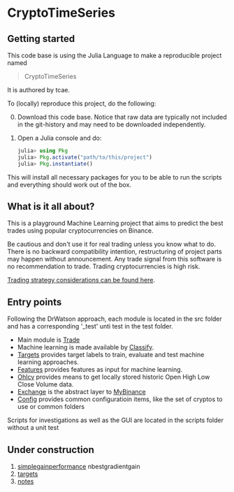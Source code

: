 # CryptoTimeSeries

## Getting started

<!-- This code base is using the Julia Language and [DrWatson](https://juliadynamics.github.io/DrWatson.jl/stable/) -->
This code base is using the Julia Language to make a reproducible project named
> CryptoTimeSeries

It is authored by tcae.

To (locally) reproduce this project, do the following:

0. Download this code base. Notice that raw data are typically not included in the
   git-history and may need to be downloaded independently.
1. Open a Julia console and do:

   ```julia
   julia> using Pkg
   julia> Pkg.activate("path/to/this/project")
   julia> Pkg.instantiate()
   ```

This will install all necessary packages for you to be able to run the scripts and
everything should work out of the box.

## What is it all about?

This is a playground Machine Learning project that aims to predict the best trades using popular cryptocurrencies on Binance.

Be cautious and don't use it for real trading unless you know what to do. There is no backward compatibility intention, restructuring of project parts may happen without announcement. Any trade signal from this software is no recommendation to trade. Trading cryptocurrencies is high risk.

[Trading strategy considerations can be found here](strategies.md).

## Entry points

Following the DrWatson approach, each module is located in the src folder and has a corresponding '_test' unti test in the test folder.

- Main module is [Trade](src/trade.jl)
- Machine learning is made available by [Classify](src/classify.jl).
- [Targets](src/targets.jl) provides target labels to train, evaluate and test machine learning approaches.
- [Features](src/features.jl) provides features as input for machine learning.
- [Ohlcv](src/ohlcv.jl) provides means to get locally stored historic Open High Low Close Volume data.
- [Exchange](src/exchange.jl) is the abstract layer to [MyBinance](src/Binance.jl)
- [Config](src/env_config.jl) provides common configuratioin items, like the set of cryptos to use or common folders

Scripts for investigations as well as the GUI are located in the scripts folder without a unit test

## Under construction

1. [simplegainperformance](scripts/simplegainperformance.jl) nbestgradientgain
2. [targets](src/targets.jl)
3. [notes](notes.md)
